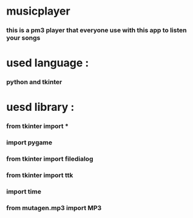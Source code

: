 

#  musicplayer

### this is a pm3 player that everyone use with this app to listen your songs


#  used language :

###  python and tkinter

#  uesd library :

### from tkinter import *
### import pygame
### from tkinter import filedialog
### from tkinter import ttk
### import time
### from mutagen.mp3 import MP3

